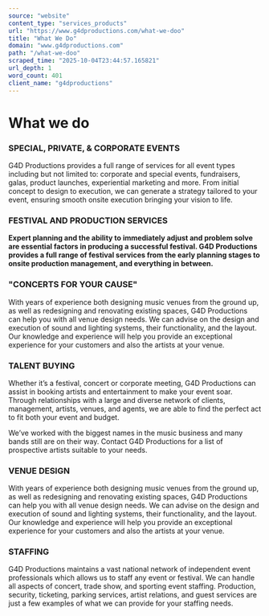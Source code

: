 ```yaml
---
source: "website"
content_type: "services_products"
url: "https://www.g4dproductions.com/what-we-doo"
title: "What We Do"
domain: "www.g4dproductions.com"
path: "/what-we-doo"
scraped_time: "2025-10-04T23:44:57.165821"
url_depth: 1
word_count: 401
client_name: "g4dproductions"
---
```


# What we do

### SPECIAL, PRIVATE, & CORPORATE EVENTS

G4D Productions provides a full range of services for all event types including but not limited to: corporate and special events, fundraisers, galas, product launches, experiential marketing and more. From initial concept to design to execution, we can generate a strategy tailored to your event, ensuring smooth onsite execution bringing your vision to life.

### FESTIVAL AND PRODUCTION SERVICES

**Expert planning and the ability to immediately adjust and problem solve are essential factors in producing a successful festival. G4D Productions provides a full range of festival services from the early planning stages to onsite production management, and everything in between.**

### "CONCERTS FOR YOUR CAUSE"

With years of experience both designing music venues from the ground up, as well as redesigning and renovating existing spaces, G4D Productions can help you with all venue design needs. We can advise on the design and execution of sound and lighting systems, their functionality, and the layout. Our knowledge and experience will help you provide an exceptional experience for your customers and also the artists at your venue.

### TALENT BUYING

Whether it’s a festival, concert or corporate meeting, G4D Productions can assist in booking artists and entertainment to make your event soar. Through relationships with a large and diverse network of clients, management, artists, venues, and agents, we are able to find the perfect act to fit both your event and budget.

We’ve worked with the biggest names in the music business and many bands still are on their way. Contact G4D Productions for a list of prospective artists suitable to your needs.

### VENUE DESIGN

With years of experience both designing music venues from the ground up, as well as redesigning and renovating existing spaces, G4D Productions can help you with all venue design needs. We can advise on the design and execution of sound and lighting systems, their functionality, and the layout. Our knowledge and experience will help you provide an exceptional experience for your customers and also the artists at your venue.

### STAFFING

G4D Productions maintains a vast national network of independent event professionals which allows us to staff any event or festival. We can handle all aspects of concert, trade show, and sporting event staffing. Production, security, ticketing, parking services, artist relations, and guest services are just a few examples of what we can provide for your staffing needs.